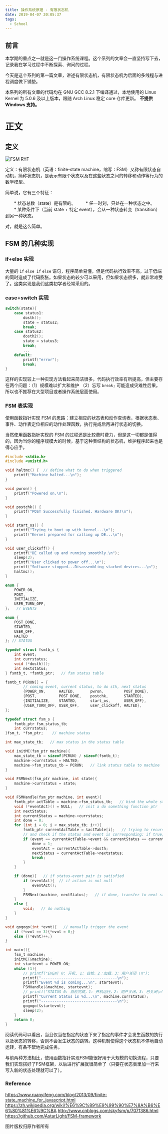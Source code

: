 ```yaml
---
title: 操作系统原理 - 有限状态机
date: 2019-04-07 20:05:37
tags:
  - School
---
```


## 前言

本学期的重点之一就是这一门操作系统课程。这个系列的文章会一直坚持写下去，记录我在学习过程中不断探索、询问的过程。

今天是这个系列的第一篇文章，讲述有限状态机，有限状态机为后面的多线程与进程调度做下铺垫。

本系列的所有文章的代码均在 GNU GCC 8.2.1 下编译通过，本地使用的 Linux Kernel 为 5.0.6 及以上版本，跟随 Arch Linux 稳定 core 仓库更新。 **不提供 Windows 支持。**

# 正文

## 定义

![FSM RYF](https://alicdn.kmahyyg.xyz/asset_files/fsm_01_ryf.webp)

定义：有限状态机（英语：finite-state machine，缩写：FSM）又称有限状态自动机，简称状态机，是表示有限个状态以及在这些状态之间的转移和动作等行为的数学模型。

简单说，它有三个特征：

　　* 状态总数（state）是有限的。
　　* 任一时刻，只处在一种状态之中。
　　* 某种条件下（当前 state + 特定 event），会从一种状态转变（transition）到另一种状态。

对，就是这么简单。

## FSM 的几种实现

### if+else 实现

大量的 `if` `else if` `else` 语句，程序简单易懂，但是代码执行效率不高，过于低端的同时造成了代码膨胀。如果状态的较少可以采用，但如果状态很多，就非常难受了。这类实现是我们这类初学者经常采用的。

### case+switch 实现

```c
switch(state){
    case status1:
        dosth();
        state = status2;
        break;
    case status2:
        dosth2();
        state = status3;
        break;
        ...
    default:
        printf("error");
        break;
}
```

这样的实现较上一种实现方法看起来简洁很多，代码执行效率有所提高，但主要存在两个问题：（1）规模难以扩大和维护  （2）忘写 `break;` 可能造成灾难性后果。所以也不推荐在大型项目或者操作系统层面使用。

### FSM 表实现

使用函数指针实现 FSM 的思路：建立相应的状态表和动作查询表，根据状态表、事件、动作表定位相应的动作处理函数，执行完成后再进行状态的切换。

当然使用函数指针实现的 FSM 的过程还是比较费时费力，但是这一切都是值得的，因为当你的程序规模大的时候，基于这种表结构的状态机，维护程序起来也是得心应手。


```c
#include <stdio.h>
#include <unistd.h>

void haltmc() {  // define what to do when triggered
    printf("Machine halted...\n");
}

void pwron() {
    printf("Powered on.\n");
}

void postchk() {
    printf("POST Successfully finished. Hardware OK!\n");
}

void start_os() {
    printf("Trying to boot up with kernel...\n");
    printf("Kernel prepared for calling up DE...\n");
}

void user_clickoff() {
    printf("DE called up and running smoothly.\n");
    sleep(3);
    printf("User clicked to power off...\n");
    printf("Software stopped...Disassembling stacked devices...\n");
    haltmc();
}

enum {
    POWER_ON,
    POST,
    INITIALIZE,
    USER_TURN_OFF,
};   // EVENTS

enum {
    POST_DONE,
    STARTED,
    USER_OFF,
    HALTED
}; // STATUS

typedef struct fsmtb_s {
    int event;
    int currstatus;
    void (*dosth)();
    int nextstatus;
} fsmtb_t, *fsmtb_ptr;   // fsm status table

fsmtb_t PCRUN[] = {
        // coming event, current status, to do sth, next status
        {POWER_ON,      HALTED,       pwron,         POST_DONE},
        {POST,          POST_DONE,    postchk,       STARTED},
        {INITIALIZE,    STARTED,      start_os,      USER_OFF},
        {USER_TURN_OFF, USER_OFF,     user_clickoff, HALTED},
};

typedef struct fsm_s {
    fsmtb_ptr fsm_status_tb;
    int currstatus;
}fsm_t, *fsm_ptr;    // machine status

int max_state_tb;   // max status in the status table

void initMC(fsm_ptr machine){
    max_state_tb = sizeof(PCRUN) / sizeof(fsmtb_t);
    machine->currstatus = HALTED;
    machine->fsm_status_tb = PCRUN;   // link status table to machine
}

void FSMNext(fsm_ptr machine, int state){
    machine->currstatus = state;
}

void FSMHandle(fsm_ptr machine, int event){
    fsmtb_ptr actTable = machine->fsm_status_tb;   // bind the whole status
    void (*eventAct)() = NULL;   // init a do something function ptr
    int nextStatus;
    int currentStatus = machine->currstatus;
    int done = 0;
    for (int i = 0; i < max_state_tb; i++){
        fsmtb_ptr currentActTable = &actTable[i];   // trying to recursive read the status table
        // and check if the status and event is corresponding: if true, dosth()
        if (event == currentActTable->event && currentStatus == currentActTable->currstatus){
            done = 1;
            eventAct = currentActTable->dosth;
            nextStatus = currentActTable->nextstatus;
            break;
        }
    }

    if (done){   // if status-event pair is satisfied
        if (eventAct){  // if action is not null
            eventAct();
        }
        FSMNext(machine, nextStatus);   // if done, transfer to next status
    }
    else {
        void;   // do nothing
    }
}

void gogogo(int *evnt){   // manually trigger the event
    if (*evnt == 3){*evnt = 0;}
    else {(*evnt)++;}
}

int main(){
    fsm_t machine;
    initMC(&machine);
    int startevnt = POWER_ON;
    while (1){
        // printf("EVENT 0: 开机, 1: 自检，2：加载，3: 用户关闭 \n");
        printf("----------------------------------\n");
        printf("Event %d is coming...\n", startevnt);
        FSMHandle(&machine, startevnt);
        // printf("STATUS 0: 自检完成，1: 开机运行，2: 用户关闭，3: 已关闭\n");
        printf("Current Status is %d...\n", machine.currstatus);
        printf("----------------------------------\n");
        gogogo(&startevnt);
        sleep(2);
    }
    return 0;
}
```

阅读代码可以看出，当且仅当在指定的状态下来了指定的事件才会发生函数的执行以及状态的转移，否则不会发生状态的跳转。这种机制使得这个状态机不停地自动运转，有条不絮地完成任务。

与前两种方法相比，使用函数指针实现FSM能很好用于大规模的切换流程，只要我们实现搭好了FSM框架，以后进行扩展就很简单了（只要在状态表里加一行来写入新的状态处理就可以了）。

### Reference

https://www.ruanyifeng.com/blog/2013/09/finite-state_machine_for_javascript.html
https://zh.wikipedia.org/wiki/%E6%9C%89%E9%99%90%E7%8A%B6%E6%80%81%E6%9C%BA
http://www.cnblogs.com/skyfsm/p/7071386.html
https://github.com/AstarLight/FSM-framework

图片版权归原作者所有
